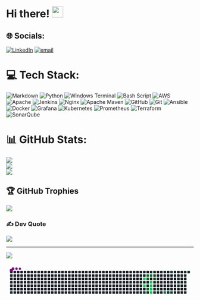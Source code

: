 # Hi there! <img src="https://github.com/user-attachments/assets/98bb3fa7-a250-4b35-a096-a50acc3aeadd" width="30px">

<!--
**Git-Prajwal-GH/Git-Prajwal-GH** is a ✨ _special_ ✨ repository because its `README.md` (this file) appears on your GitHub profile.

Here are some ideas to get you started:

- 🔭 I’m currently working on ...
- 🌱 I’m currently learning ...
- 👯 I’m looking to collaborate on ...
- 🤔 I’m looking for help with ...
- 💬 Ask me about ...
- 📫 How to reach me: ...
- 😄 Pronouns: ...
- ⚡ Fun fact: ...
-->


## 🌐 Socials:
[![LinkedIn](https://img.shields.io/badge/LinkedIn-%230077B5.svg?logo=linkedin&logoColor=white)](https://linkedin.com/in/linkedin.com/in/prajwal-g-h-3246461a0) [![email](https://img.shields.io/badge/Email-D14836?logo=gmail&logoColor=white)](mailto:prajwalhanchinal917@gmail.com) 

# 💻 Tech Stack:
![Markdown](https://img.shields.io/badge/markdown-%23000000.svg?style=plastic&logo=markdown&logoColor=white) ![Python](https://img.shields.io/badge/python-3670A0?style=plastic&logo=python&logoColor=ffdd54) ![Windows Terminal](https://img.shields.io/badge/Windows%20Terminal-%234D4D4D.svg?style=plastic&logo=windows-terminal&logoColor=white) ![Bash Script](https://img.shields.io/badge/bash_script-%23121011.svg?style=plastic&logo=gnu-bash&logoColor=white) ![AWS](https://img.shields.io/badge/AWS-%23FF9900.svg?style=plastic&logo=amazon-aws&logoColor=white) ![Apache](https://img.shields.io/badge/apache-%23D42029.svg?style=plastic&logo=apache&logoColor=white) ![Jenkins](https://img.shields.io/badge/jenkins-%232C5263.svg?style=plastic&logo=jenkins&logoColor=white) ![Nginx](https://img.shields.io/badge/nginx-%23009639.svg?style=plastic&logo=nginx&logoColor=white) ![Apache Maven](https://img.shields.io/badge/Apache%20Maven-C71A36?style=plastic&logo=Apache%20Maven&logoColor=white) ![GitHub](https://img.shields.io/badge/github-%23121011.svg?style=plastic&logo=github&logoColor=white) ![Git](https://img.shields.io/badge/git-%23F05033.svg?style=plastic&logo=git&logoColor=white) ![Ansible](https://img.shields.io/badge/ansible-%231A1918.svg?style=plastic&logo=ansible&logoColor=white) ![Docker](https://img.shields.io/badge/docker-%230db7ed.svg?style=plastic&logo=docker&logoColor=white) ![Grafana](https://img.shields.io/badge/grafana-%23F46800.svg?style=plastic&logo=grafana&logoColor=white) ![Kubernetes](https://img.shields.io/badge/kubernetes-%23326ce5.svg?style=plastic&logo=kubernetes&logoColor=white) ![Prometheus](https://img.shields.io/badge/Prometheus-E6522C?style=plastic&logo=Prometheus&logoColor=white) ![Terraform](https://img.shields.io/badge/terraform-%235835CC.svg?style=plastic&logo=terraform&logoColor=white) ![SonarQube](https://img.shields.io/badge/SonarQube-black?style=plastic&logo=sonarqube&logoColor=4E9BCD)
# 📊 GitHub Stats:
![](https://github-readme-stats.vercel.app/api?username=Git-Prajwal-GH&theme=default_repocard&hide_border=false&include_all_commits=true&count_private=true)<br/>
![](https://nirzak-streak-stats.vercel.app/?user=Git-Prajwal-GH&theme=default_repocard&hide_border=false)<br/>
![](https://github-readme-stats.vercel.app/api/top-langs/?username=Git-Prajwal-GH&theme=default_repocard&hide_border=false&include_all_commits=true&count_private=true&layout=compact)

## 🏆 GitHub Trophies
![](https://github-profile-trophy.vercel.app/?username=Git-Prajwal-GH&theme=radical&no-frame=false&no-bg=true&margin-w=4)

### ✍️ Dev Quote
![](https://quotes-github-readme.vercel.app/api?type=vetical&theme=tokyonight)

---
[![](https://visitcount.itsvg.in/api?id=Git-Prajwal-GH&icon=6&color=13)](https://visitcount.itsvg.in)

<!-- Proudly created with GPRM ( https://gprm.itsvg.in ) -->

<svg viewBox="-16 -32 880 192" width="880" height="192" xmlns="http://www.w3.org/2000/svg"><desc>Generated with https://github.com/Platane/snk</desc><style>:root{--cb:#1b1f230a;--cs:purple;--ce:#161b22;--c0:#161b22;--c1:#01311f;--c2:#034525;--c3:#0f6d31;--c4:#00c647}.c{shape-rendering:geometricPrecision;fill:var(--ce);stroke-width:1px;stroke:var(--cb);animation:none 20700ms linear infinite;width:12px;height:12px}@keyframes c0{77.28%{fill:var(--c4)}77.3%,100%{fill:var(--ce)}}.c.c0{fill:var(--c4);animation-name:c0}@keyframes c1{78.25%{fill:var(--c4)}78.27%,100%{fill:var(--ce)}}.c.c1{fill:var(--c4);animation-name:c1}@keyframes c2{42.5%{fill:var(--c1)}42.52%,100%{fill:var(--ce)}}.c.c2{fill:var(--c1);animation-name:c2}@keyframes c3{67.62%{fill:var(--c3)}67.64%,100%{fill:var(--ce)}}.c.c3{fill:var(--c3);animation-name:c3}@keyframes c4{67.14%{fill:var(--c3)}67.16%,100%{fill:var(--ce)}}.c.c4{fill:var(--c3);animation-name:c4}@keyframes c5{63.28%{fill:var(--c1)}63.3%,100%{fill:var(--ce)}}.c.c5{fill:var(--c1);animation-name:c5}@keyframes c6{63.76%{fill:var(--c3)}63.78%,100%{fill:var(--ce)}}.c.c6{fill:var(--c3);animation-name:c6}@keyframes c7{42.02%{fill:var(--c1)}42.04%,100%{fill:var(--ce)}}.c.c7{fill:var(--c1);animation-name:c7}@keyframes c8{20.28%{fill:var(--c1)}20.3%,100%{fill:var(--ce)}}.c.c8{fill:var(--c1);animation-name:c8}@keyframes c9{68.11%{fill:var(--c3)}68.13%,100%{fill:var(--ce)}}.c.c9{fill:var(--c3);animation-name:c9}@keyframes ca{75.84%{fill:var(--c4)}75.86%,100%{fill:var(--ce)}}.c.ca{fill:var(--c4);animation-name:ca}@keyframes cb{75.35%{fill:var(--c4)}75.37%,100%{fill:var(--ce)}}.c.cb{fill:var(--c4);animation-name:cb}@keyframes cc{74.87%{fill:var(--c4)}74.89%,100%{fill:var(--ce)}}.c.cc{fill:var(--c4);animation-name:cc}@keyframes cd{74.39%{fill:var(--c4)}74.41%,100%{fill:var(--ce)}}.c.cd{fill:var(--c4);animation-name:cd}@keyframes ce{48.3%{fill:var(--c2)}48.32%,100%{fill:var(--ce)}}.c.ce{fill:var(--c2);animation-name:ce}@keyframes cf{47.82%{fill:var(--c2)}47.84%,100%{fill:var(--ce)}}.c.cf{fill:var(--c2);animation-name:cf}@keyframes cg{22.21%{fill:var(--c1)}22.23%,100%{fill:var(--ce)}}.c.cg{fill:var(--c1);animation-name:cg}@keyframes ch{22.7%{fill:var(--c1)}22.72%,100%{fill:var(--ce)}}.c.ch{fill:var(--c1);animation-name:ch}@keyframes ci{45.88%{fill:var(--c2)}45.9%,100%{fill:var(--ce)}}.c.ci{fill:var(--c2);animation-name:ci}@keyframes cj{72.45%{fill:var(--c3)}72.47%,100%{fill:var(--ce)}}.c.cj{fill:var(--c3);animation-name:cj}@keyframes ck{25.59%{fill:var(--c1)}25.61%,100%{fill:var(--ce)}}.c.ck{fill:var(--c1);animation-name:ck}@keyframes cl{51.2%{fill:var(--c2)}51.22%,100%{fill:var(--ce)}}.c.cl{fill:var(--c2);animation-name:cl}@keyframes cm{55.06%{fill:var(--c2)}55.08%,100%{fill:var(--ce)}}.c.cm{fill:var(--c2);animation-name:cm}@keyframes cn{29.94%{fill:var(--c1)}29.96%,100%{fill:var(--ce)}}.c.cn{fill:var(--c1);animation-name:cn}@keyframes co{28.98%{fill:var(--c1)}29%,100%{fill:var(--ce)}}.c.co{fill:var(--c1);animation-name:co}@keyframes cp{30.91%{fill:var(--c1)}30.93%,100%{fill:var(--ce)}}.c.cp{fill:var(--c1);animation-name:cp}@keyframes cq{34.29%{fill:var(--c1)}34.31%,100%{fill:var(--ce)}}.c.cq{fill:var(--c1);animation-name:cq}@keyframes cr{32.36%{fill:var(--c1)}32.38%,100%{fill:var(--ce)}}.c.cr{fill:var(--c1);animation-name:cr}.u{transform-origin:0 0;transform:scale(0,1);animation:none linear 20700ms infinite}@keyframes u0{20.28%{transform:scale(0.000,1)}20.3%,22.21%{transform:scale(0.091,1)}22.23%,22.7%{transform:scale(0.182,1)}22.72%,25.59%{transform:scale(0.273,1)}25.61%,28.98%{transform:scale(0.364,1)}29%,29.94%{transform:scale(0.455,1)}29.96%,30.91%{transform:scale(0.545,1)}30.93%,32.36%{transform:scale(0.636,1)}32.38%,34.29%{transform:scale(0.727,1)}34.31%,42.02%{transform:scale(0.818,1)}42.04%,42.5%{transform:scale(0.909,1)}42.52%,100%{transform:scale(1.000,1)}}.u.u0{fill:var(--c1);animation-name:u0;transform-origin:0.0px 0}@keyframes u1{45.88%{transform:scale(0.000,1)}45.9%,47.82%{transform:scale(0.200,1)}47.84%,48.3%{transform:scale(0.400,1)}48.32%,51.2%{transform:scale(0.600,1)}51.22%,55.06%{transform:scale(0.800,1)}55.08%,100%{transform:scale(1.000,1)}}.u.u1{fill:var(--c2);animation-name:u1;transform-origin:333.1px 0}@keyframes u2{63.28%{transform:scale(0.000,1)}63.3%,100%{transform:scale(1.000,1)}}.u.u2{fill:var(--c1);animation-name:u2;transform-origin:484.6px 0}@keyframes u3{63.76%{transform:scale(0.000,1)}63.78%,67.14%{transform:scale(0.200,1)}67.16%,67.62%{transform:scale(0.400,1)}67.64%,68.11%{transform:scale(0.600,1)}68.13%,72.45%{transform:scale(0.800,1)}72.47%,100%{transform:scale(1.000,1)}}.u.u3{fill:var(--c3);animation-name:u3;transform-origin:514.9px 0}@keyframes u4{74.39%{transform:scale(0.000,1)}74.41%,74.87%{transform:scale(0.167,1)}74.89%,75.35%{transform:scale(0.333,1)}75.37%,75.84%{transform:scale(0.500,1)}75.86%,77.28%{transform:scale(0.667,1)}77.3%,78.25%{transform:scale(0.833,1)}78.27%,100%{transform:scale(1.000,1)}}.u.u4{fill:var(--c4);animation-name:u4;transform-origin:666.3px 0}.s{shape-rendering:geometricPrecision;fill:var(--cs);animation:none linear 20700ms infinite}@keyframes s0{0%,99.52%{transform:translate(0px,-16px)}0.48%{transform:translate(0px,0px)}21.26%{transform:translate(688px,0px)}22.71%{transform:translate(688px,48px)}24.15%{transform:translate(736px,48px)}26.09%{transform:translate(736px,112px)}27.54%{transform:translate(784px,112px)}29.95%{transform:translate(784px,32px)}30.43%{transform:translate(800px,32px)}30.92%{transform:translate(800px,16px)}31.88%{transform:translate(832px,16px)}32.37%{transform:translate(832px,0px)}32.85%{transform:translate(816px,0px)}34.3%{transform:translate(816px,48px)}38.65%{transform:translate(672px,48px)}40.58%{transform:translate(672px,112px)}41.55%{transform:translate(640px,112px)}42.03%{transform:translate(640px,96px)}42.51%,59.9%{transform:translate(624px,96px)}43%,59.42%{transform:translate(624px,112px)}44.93%{transform:translate(688px,112px)}47.34%{transform:translate(688px,32px)}47.83%{transform:translate(672px,32px)}48.31%{transform:translate(672px,16px)}50.72%,52.66%{transform:translate(752px,16px)}51.21%{transform:translate(752px,0px)}51.69%{transform:translate(768px,0px)}52.17%{transform:translate(768px,16px)}55.56%{transform:translate(752px,112px)}60.39%{transform:translate(608px,96px)}61.84%,65.7%{transform:translate(608px,48px)}62.8%,66.67%{transform:translate(640px,48px)}63.77%{transform:translate(640px,80px)}64.73%{transform:translate(608px,80px)}67.63%{transform:translate(640px,16px)}70.05%{transform:translate(720px,16px)}72.46%{transform:translate(720px,96px)}74.4%{transform:translate(656px,96px)}76.33%{transform:translate(656px,32px)}77.29%{transform:translate(624px,32px)}78.26%{transform:translate(624px,64px)}89.86%{transform:translate(240px,64px)}90.34%{transform:translate(240px,48px)}91.3%{transform:translate(208px,48px)}92.27%{transform:translate(208px,16px)}95.65%{transform:translate(96px,16px)}96.14%{transform:translate(96px,0px)}97.58%{transform:translate(48px,0px)}98.07%{transform:translate(48px,-16px)}}.s.s0{transform:translate(0px,-16px);animation-name:s0}@keyframes s1{0%,99.52%{transform:translate(16px,-16px)}0.48%{transform:translate(0px,-16px)}0.97%{transform:translate(0px,0px)}21.74%{transform:translate(688px,0px)}23.19%{transform:translate(688px,48px)}24.64%{transform:translate(736px,48px)}26.57%{transform:translate(736px,112px)}28.02%{transform:translate(784px,112px)}30.43%{transform:translate(784px,32px)}30.92%{transform:translate(800px,32px)}31.4%{transform:translate(800px,16px)}32.37%{transform:translate(832px,16px)}32.85%{transform:translate(832px,0px)}33.33%{transform:translate(816px,0px)}34.78%{transform:translate(816px,48px)}39.13%{transform:translate(672px,48px)}41.06%{transform:translate(672px,112px)}42.03%{transform:translate(640px,112px)}42.51%{transform:translate(640px,96px)}43%,60.39%{transform:translate(624px,96px)}43.48%,59.9%{transform:translate(624px,112px)}45.41%{transform:translate(688px,112px)}47.83%{transform:translate(688px,32px)}48.31%{transform:translate(672px,32px)}48.79%{transform:translate(672px,16px)}51.21%,53.14%{transform:translate(752px,16px)}51.69%{transform:translate(752px,0px)}52.17%{transform:translate(768px,0px)}52.66%{transform:translate(768px,16px)}56.04%{transform:translate(752px,112px)}60.87%{transform:translate(608px,96px)}62.32%,66.18%{transform:translate(608px,48px)}63.29%,67.15%{transform:translate(640px,48px)}64.25%{transform:translate(640px,80px)}65.22%{transform:translate(608px,80px)}68.12%{transform:translate(640px,16px)}70.53%{transform:translate(720px,16px)}72.95%{transform:translate(720px,96px)}74.88%{transform:translate(656px,96px)}76.81%{transform:translate(656px,32px)}77.78%{transform:translate(624px,32px)}78.74%{transform:translate(624px,64px)}90.34%{transform:translate(240px,64px)}90.82%{transform:translate(240px,48px)}91.79%{transform:translate(208px,48px)}92.75%{transform:translate(208px,16px)}96.14%{transform:translate(96px,16px)}96.62%{transform:translate(96px,0px)}98.07%{transform:translate(48px,0px)}98.55%{transform:translate(48px,-16px)}}.s.s1{transform:translate(16px,-16px);animation-name:s1}@keyframes s2{0%,99.52%{transform:translate(32px,-16px)}0.97%{transform:translate(0px,-16px)}1.45%{transform:translate(0px,0px)}22.22%{transform:translate(688px,0px)}23.67%{transform:translate(688px,48px)}25.12%{transform:translate(736px,48px)}27.05%{transform:translate(736px,112px)}28.5%{transform:translate(784px,112px)}30.92%{transform:translate(784px,32px)}31.4%{transform:translate(800px,32px)}31.88%{transform:translate(800px,16px)}32.85%{transform:translate(832px,16px)}33.33%{transform:translate(832px,0px)}33.82%{transform:translate(816px,0px)}35.27%{transform:translate(816px,48px)}39.61%{transform:translate(672px,48px)}41.55%{transform:translate(672px,112px)}42.51%{transform:translate(640px,112px)}43%{transform:translate(640px,96px)}43.48%,60.87%{transform:translate(624px,96px)}43.96%,60.39%{transform:translate(624px,112px)}45.89%{transform:translate(688px,112px)}48.31%{transform:translate(688px,32px)}48.79%{transform:translate(672px,32px)}49.28%{transform:translate(672px,16px)}51.69%,53.62%{transform:translate(752px,16px)}52.17%{transform:translate(752px,0px)}52.66%{transform:translate(768px,0px)}53.14%{transform:translate(768px,16px)}56.52%{transform:translate(752px,112px)}61.35%{transform:translate(608px,96px)}62.8%,66.67%{transform:translate(608px,48px)}63.77%,67.63%{transform:translate(640px,48px)}64.73%{transform:translate(640px,80px)}65.7%{transform:translate(608px,80px)}68.6%{transform:translate(640px,16px)}71.01%{transform:translate(720px,16px)}73.43%{transform:translate(720px,96px)}75.36%{transform:translate(656px,96px)}77.29%{transform:translate(656px,32px)}78.26%{transform:translate(624px,32px)}79.23%{transform:translate(624px,64px)}90.82%{transform:translate(240px,64px)}91.3%{transform:translate(240px,48px)}92.27%{transform:translate(208px,48px)}93.24%{transform:translate(208px,16px)}96.62%{transform:translate(96px,16px)}97.1%{transform:translate(96px,0px)}98.55%{transform:translate(48px,0px)}99.03%{transform:translate(48px,-16px)}}.s.s2{transform:translate(32px,-16px);animation-name:s2}@keyframes s3{0%,99.52%{transform:translate(48px,-16px)}1.45%{transform:translate(0px,-16px)}1.93%{transform:translate(0px,0px)}22.71%{transform:translate(688px,0px)}24.15%{transform:translate(688px,48px)}25.6%{transform:translate(736px,48px)}27.54%{transform:translate(736px,112px)}28.99%{transform:translate(784px,112px)}31.4%{transform:translate(784px,32px)}31.88%{transform:translate(800px,32px)}32.37%{transform:translate(800px,16px)}33.33%{transform:translate(832px,16px)}33.82%{transform:translate(832px,0px)}34.3%{transform:translate(816px,0px)}35.75%{transform:translate(816px,48px)}40.1%{transform:translate(672px,48px)}42.03%{transform:translate(672px,112px)}43%{transform:translate(640px,112px)}43.48%{transform:translate(640px,96px)}43.96%,61.35%{transform:translate(624px,96px)}44.44%,60.87%{transform:translate(624px,112px)}46.38%{transform:translate(688px,112px)}48.79%{transform:translate(688px,32px)}49.28%{transform:translate(672px,32px)}49.76%{transform:translate(672px,16px)}52.17%,54.11%{transform:translate(752px,16px)}52.66%{transform:translate(752px,0px)}53.14%{transform:translate(768px,0px)}53.62%{transform:translate(768px,16px)}57%{transform:translate(752px,112px)}61.84%{transform:translate(608px,96px)}63.29%,67.15%{transform:translate(608px,48px)}64.25%,68.12%{transform:translate(640px,48px)}65.22%{transform:translate(640px,80px)}66.18%{transform:translate(608px,80px)}69.08%{transform:translate(640px,16px)}71.5%{transform:translate(720px,16px)}73.91%{transform:translate(720px,96px)}75.85%{transform:translate(656px,96px)}77.78%{transform:translate(656px,32px)}78.74%{transform:translate(624px,32px)}79.71%{transform:translate(624px,64px)}91.3%{transform:translate(240px,64px)}91.79%{transform:translate(240px,48px)}92.75%{transform:translate(208px,48px)}93.72%{transform:translate(208px,16px)}97.1%{transform:translate(96px,16px)}97.58%{transform:translate(96px,0px)}99.03%{transform:translate(48px,0px)}}.s.s3{transform:translate(48px,-16px);animation-name:s3}</style><rect class="c" x="2" y="2" rx="2" ry="2"/><rect class="c" x="2" y="18" rx="2" ry="2"/><rect class="c" x="2" y="34" rx="2" ry="2"/><rect class="c" x="2" y="50" rx="2" ry="2"/><rect class="c" x="2" y="66" rx="2" ry="2"/><rect class="c" x="2" y="82" rx="2" ry="2"/><rect class="c" x="2" y="98" rx="2" ry="2"/><rect class="c" x="18" y="2" rx="2" ry="2"/><rect class="c" x="18" y="18" rx="2" ry="2"/><rect class="c" x="18" y="34" rx="2" ry="2"/><rect class="c" x="18" y="50" rx="2" ry="2"/><rect class="c" x="18" y="66" rx="2" ry="2"/><rect class="c" x="18" y="82" rx="2" ry="2"/><rect class="c" x="18" y="98" rx="2" ry="2"/><rect class="c" x="34" y="2" rx="2" ry="2"/><rect class="c" x="34" y="18" rx="2" ry="2"/><rect class="c" x="34" y="34" rx="2" ry="2"/><rect class="c" x="34" y="50" rx="2" ry="2"/><rect class="c" x="34" y="66" rx="2" ry="2"/><rect class="c" x="34" y="82" rx="2" ry="2"/><rect class="c" x="34" y="98" rx="2" ry="2"/><rect class="c" x="50" y="2" rx="2" ry="2"/><rect class="c" x="50" y="18" rx="2" ry="2"/><rect class="c" x="50" y="34" rx="2" ry="2"/><rect class="c" x="50" y="50" rx="2" ry="2"/><rect class="c" x="50" y="66" rx="2" ry="2"/><rect class="c" x="50" y="82" rx="2" ry="2"/><rect class="c" x="50" y="98" rx="2" ry="2"/><rect class="c" x="66" y="2" rx="2" ry="2"/><rect class="c" x="66" y="18" rx="2" ry="2"/><rect class="c" x="66" y="34" rx="2" ry="2"/><rect class="c" x="66" y="50" rx="2" ry="2"/><rect class="c" x="66" y="66" rx="2" ry="2"/><rect class="c" x="66" y="82" rx="2" ry="2"/><rect class="c" x="66" y="98" rx="2" ry="2"/><rect class="c" x="82" y="2" rx="2" ry="2"/><rect class="c" x="82" y="18" rx="2" ry="2"/><rect class="c" x="82" y="34" rx="2" ry="2"/><rect class="c" x="82" y="50" rx="2" ry="2"/><rect class="c" x="82" y="66" rx="2" ry="2"/><rect class="c" x="82" y="82" rx="2" ry="2"/><rect class="c" x="82" y="98" rx="2" ry="2"/><rect class="c" x="98" y="2" rx="2" ry="2"/><rect class="c" x="98" y="18" rx="2" ry="2"/><rect class="c" x="98" y="34" rx="2" ry="2"/><rect class="c" x="98" y="50" rx="2" ry="2"/><rect class="c" x="98" y="66" rx="2" ry="2"/><rect class="c" x="98" y="82" rx="2" ry="2"/><rect class="c" x="98" y="98" rx="2" ry="2"/><rect class="c" x="114" y="2" rx="2" ry="2"/><rect class="c" x="114" y="18" rx="2" ry="2"/><rect class="c" x="114" y="34" rx="2" ry="2"/><rect class="c" x="114" y="50" rx="2" ry="2"/><rect class="c" x="114" y="66" rx="2" ry="2"/><rect class="c" x="114" y="82" rx="2" ry="2"/><rect class="c" x="114" y="98" rx="2" ry="2"/><rect class="c" x="130" y="2" rx="2" ry="2"/><rect class="c" x="130" y="18" rx="2" ry="2"/><rect class="c" x="130" y="34" rx="2" ry="2"/><rect class="c" x="130" y="50" rx="2" ry="2"/><rect class="c" x="130" y="66" rx="2" ry="2"/><rect class="c" x="130" y="82" rx="2" ry="2"/><rect class="c" x="130" y="98" rx="2" ry="2"/><rect class="c" x="146" y="2" rx="2" ry="2"/><rect class="c" x="146" y="18" rx="2" ry="2"/><rect class="c" x="146" y="34" rx="2" ry="2"/><rect class="c" x="146" y="50" rx="2" ry="2"/><rect class="c" x="146" y="66" rx="2" ry="2"/><rect class="c" x="146" y="82" rx="2" ry="2"/><rect class="c" x="146" y="98" rx="2" ry="2"/><rect class="c" x="162" y="2" rx="2" ry="2"/><rect class="c" x="162" y="18" rx="2" ry="2"/><rect class="c" x="162" y="34" rx="2" ry="2"/><rect class="c" x="162" y="50" rx="2" ry="2"/><rect class="c" x="162" y="66" rx="2" ry="2"/><rect class="c" x="162" y="82" rx="2" ry="2"/><rect class="c" x="162" y="98" rx="2" ry="2"/><rect class="c" x="178" y="2" rx="2" ry="2"/><rect class="c" x="178" y="18" rx="2" ry="2"/><rect class="c" x="178" y="34" rx="2" ry="2"/><rect class="c" x="178" y="50" rx="2" ry="2"/><rect class="c" x="178" y="66" rx="2" ry="2"/><rect class="c" x="178" y="82" rx="2" ry="2"/><rect class="c" x="178" y="98" rx="2" ry="2"/><rect class="c" x="194" y="2" rx="2" ry="2"/><rect class="c" x="194" y="18" rx="2" ry="2"/><rect class="c" x="194" y="34" rx="2" ry="2"/><rect class="c" x="194" y="50" rx="2" ry="2"/><rect class="c" x="194" y="66" rx="2" ry="2"/><rect class="c" x="194" y="82" rx="2" ry="2"/><rect class="c" x="194" y="98" rx="2" ry="2"/><rect class="c" x="210" y="2" rx="2" ry="2"/><rect class="c" x="210" y="18" rx="2" ry="2"/><rect class="c" x="210" y="34" rx="2" ry="2"/><rect class="c" x="210" y="50" rx="2" ry="2"/><rect class="c" x="210" y="66" rx="2" ry="2"/><rect class="c" x="210" y="82" rx="2" ry="2"/><rect class="c" x="210" y="98" rx="2" ry="2"/><rect class="c" x="226" y="2" rx="2" ry="2"/><rect class="c" x="226" y="18" rx="2" ry="2"/><rect class="c" x="226" y="34" rx="2" ry="2"/><rect class="c" x="226" y="50" rx="2" ry="2"/><rect class="c" x="226" y="66" rx="2" ry="2"/><rect class="c" x="226" y="82" rx="2" ry="2"/><rect class="c" x="226" y="98" rx="2" ry="2"/><rect class="c" x="242" y="2" rx="2" ry="2"/><rect class="c" x="242" y="18" rx="2" ry="2"/><rect class="c" x="242" y="34" rx="2" ry="2"/><rect class="c" x="242" y="50" rx="2" ry="2"/><rect class="c" x="242" y="66" rx="2" ry="2"/><rect class="c" x="242" y="82" rx="2" ry="2"/><rect class="c" x="242" y="98" rx="2" ry="2"/><rect class="c" x="258" y="2" rx="2" ry="2"/><rect class="c" x="258" y="18" rx="2" ry="2"/><rect class="c" x="258" y="34" rx="2" ry="2"/><rect class="c" x="258" y="50" rx="2" ry="2"/><rect class="c" x="258" y="66" rx="2" ry="2"/><rect class="c" x="258" y="82" rx="2" ry="2"/><rect class="c" x="258" y="98" rx="2" ry="2"/><rect class="c" x="274" y="2" rx="2" ry="2"/><rect class="c" x="274" y="18" rx="2" ry="2"/><rect class="c" x="274" y="34" rx="2" ry="2"/><rect class="c" x="274" y="50" rx="2" ry="2"/><rect class="c" x="274" y="66" rx="2" ry="2"/><rect class="c" x="274" y="82" rx="2" ry="2"/><rect class="c" x="274" y="98" rx="2" ry="2"/><rect class="c" x="290" y="2" rx="2" ry="2"/><rect class="c" x="290" y="18" rx="2" ry="2"/><rect class="c" x="290" y="34" rx="2" ry="2"/><rect class="c" x="290" y="50" rx="2" ry="2"/><rect class="c" x="290" y="66" rx="2" ry="2"/><rect class="c" x="290" y="82" rx="2" ry="2"/><rect class="c" x="290" y="98" rx="2" ry="2"/><rect class="c" x="306" y="2" rx="2" ry="2"/><rect class="c" x="306" y="18" rx="2" ry="2"/><rect class="c" x="306" y="34" rx="2" ry="2"/><rect class="c" x="306" y="50" rx="2" ry="2"/><rect class="c" x="306" y="66" rx="2" ry="2"/><rect class="c" x="306" y="82" rx="2" ry="2"/><rect class="c" x="306" y="98" rx="2" ry="2"/><rect class="c" x="322" y="2" rx="2" ry="2"/><rect class="c" x="322" y="18" rx="2" ry="2"/><rect class="c" x="322" y="34" rx="2" ry="2"/><rect class="c" x="322" y="50" rx="2" ry="2"/><rect class="c" x="322" y="66" rx="2" ry="2"/><rect class="c" x="322" y="82" rx="2" ry="2"/><rect class="c" x="322" y="98" rx="2" ry="2"/><rect class="c" x="338" y="2" rx="2" ry="2"/><rect class="c" x="338" y="18" rx="2" ry="2"/><rect class="c" x="338" y="34" rx="2" ry="2"/><rect class="c" x="338" y="50" rx="2" ry="2"/><rect class="c" x="338" y="66" rx="2" ry="2"/><rect class="c" x="338" y="82" rx="2" ry="2"/><rect class="c" x="338" y="98" rx="2" ry="2"/><rect class="c" x="354" y="2" rx="2" ry="2"/><rect class="c" x="354" y="18" rx="2" ry="2"/><rect class="c" x="354" y="34" rx="2" ry="2"/><rect class="c" x="354" y="50" rx="2" ry="2"/><rect class="c" x="354" y="66" rx="2" ry="2"/><rect class="c" x="354" y="82" rx="2" ry="2"/><rect class="c" x="354" y="98" rx="2" ry="2"/><rect class="c" x="370" y="2" rx="2" ry="2"/><rect class="c" x="370" y="18" rx="2" ry="2"/><rect class="c" x="370" y="34" rx="2" ry="2"/><rect class="c" x="370" y="50" rx="2" ry="2"/><rect class="c" x="370" y="66" rx="2" ry="2"/><rect class="c" x="370" y="82" rx="2" ry="2"/><rect class="c" x="370" y="98" rx="2" ry="2"/><rect class="c" x="386" y="2" rx="2" ry="2"/><rect class="c" x="386" y="18" rx="2" ry="2"/><rect class="c" x="386" y="34" rx="2" ry="2"/><rect class="c" x="386" y="50" rx="2" ry="2"/><rect class="c" x="386" y="66" rx="2" ry="2"/><rect class="c" x="386" y="82" rx="2" ry="2"/><rect class="c" x="386" y="98" rx="2" ry="2"/><rect class="c" x="402" y="2" rx="2" ry="2"/><rect class="c" x="402" y="18" rx="2" ry="2"/><rect class="c" x="402" y="34" rx="2" ry="2"/><rect class="c" x="402" y="50" rx="2" ry="2"/><rect class="c" x="402" y="66" rx="2" ry="2"/><rect class="c" x="402" y="82" rx="2" ry="2"/><rect class="c" x="402" y="98" rx="2" ry="2"/><rect class="c" x="418" y="2" rx="2" ry="2"/><rect class="c" x="418" y="18" rx="2" ry="2"/><rect class="c" x="418" y="34" rx="2" ry="2"/><rect class="c" x="418" y="50" rx="2" ry="2"/><rect class="c" x="418" y="66" rx="2" ry="2"/><rect class="c" x="418" y="82" rx="2" ry="2"/><rect class="c" x="418" y="98" rx="2" ry="2"/><rect class="c" x="434" y="2" rx="2" ry="2"/><rect class="c" x="434" y="18" rx="2" ry="2"/><rect class="c" x="434" y="34" rx="2" ry="2"/><rect class="c" x="434" y="50" rx="2" ry="2"/><rect class="c" x="434" y="66" rx="2" ry="2"/><rect class="c" x="434" y="82" rx="2" ry="2"/><rect class="c" x="434" y="98" rx="2" ry="2"/><rect class="c" x="450" y="2" rx="2" ry="2"/><rect class="c" x="450" y="18" rx="2" ry="2"/><rect class="c" x="450" y="34" rx="2" ry="2"/><rect class="c" x="450" y="50" rx="2" ry="2"/><rect class="c" x="450" y="66" rx="2" ry="2"/><rect class="c" x="450" y="82" rx="2" ry="2"/><rect class="c" x="450" y="98" rx="2" ry="2"/><rect class="c" x="466" y="2" rx="2" ry="2"/><rect class="c" x="466" y="18" rx="2" ry="2"/><rect class="c" x="466" y="34" rx="2" ry="2"/><rect class="c" x="466" y="50" rx="2" ry="2"/><rect class="c" x="466" y="66" rx="2" ry="2"/><rect class="c" x="466" y="82" rx="2" ry="2"/><rect class="c" x="466" y="98" rx="2" ry="2"/><rect class="c" x="482" y="2" rx="2" ry="2"/><rect class="c" x="482" y="18" rx="2" ry="2"/><rect class="c" x="482" y="34" rx="2" ry="2"/><rect class="c" x="482" y="50" rx="2" ry="2"/><rect class="c" x="482" y="66" rx="2" ry="2"/><rect class="c" x="482" y="82" rx="2" ry="2"/><rect class="c" x="482" y="98" rx="2" ry="2"/><rect class="c" x="498" y="2" rx="2" ry="2"/><rect class="c" x="498" y="18" rx="2" ry="2"/><rect class="c" x="498" y="34" rx="2" ry="2"/><rect class="c" x="498" y="50" rx="2" ry="2"/><rect class="c" x="498" y="66" rx="2" ry="2"/><rect class="c" x="498" y="82" rx="2" ry="2"/><rect class="c" x="498" y="98" rx="2" ry="2"/><rect class="c" x="514" y="2" rx="2" ry="2"/><rect class="c" x="514" y="18" rx="2" ry="2"/><rect class="c" x="514" y="34" rx="2" ry="2"/><rect class="c" x="514" y="50" rx="2" ry="2"/><rect class="c" x="514" y="66" rx="2" ry="2"/><rect class="c" x="514" y="82" rx="2" ry="2"/><rect class="c" x="514" y="98" rx="2" ry="2"/><rect class="c" x="530" y="2" rx="2" ry="2"/><rect class="c" x="530" y="18" rx="2" ry="2"/><rect class="c" x="530" y="34" rx="2" ry="2"/><rect class="c" x="530" y="50" rx="2" ry="2"/><rect class="c" x="530" y="66" rx="2" ry="2"/><rect class="c" x="530" y="82" rx="2" ry="2"/><rect class="c" x="530" y="98" rx="2" ry="2"/><rect class="c" x="546" y="2" rx="2" ry="2"/><rect class="c" x="546" y="18" rx="2" ry="2"/><rect class="c" x="546" y="34" rx="2" ry="2"/><rect class="c" x="546" y="50" rx="2" ry="2"/><rect class="c" x="546" y="66" rx="2" ry="2"/><rect class="c" x="546" y="82" rx="2" ry="2"/><rect class="c" x="546" y="98" rx="2" ry="2"/><rect class="c" x="562" y="2" rx="2" ry="2"/><rect class="c" x="562" y="18" rx="2" ry="2"/><rect class="c" x="562" y="34" rx="2" ry="2"/><rect class="c" x="562" y="50" rx="2" ry="2"/><rect class="c" x="562" y="66" rx="2" ry="2"/><rect class="c" x="562" y="82" rx="2" ry="2"/><rect class="c" x="562" y="98" rx="2" ry="2"/><rect class="c" x="578" y="2" rx="2" ry="2"/><rect class="c" x="578" y="18" rx="2" ry="2"/><rect class="c" x="578" y="34" rx="2" ry="2"/><rect class="c" x="578" y="50" rx="2" ry="2"/><rect class="c" x="578" y="66" rx="2" ry="2"/><rect class="c" x="578" y="82" rx="2" ry="2"/><rect class="c" x="578" y="98" rx="2" ry="2"/><rect class="c" x="594" y="2" rx="2" ry="2"/><rect class="c" x="594" y="18" rx="2" ry="2"/><rect class="c" x="594" y="34" rx="2" ry="2"/><rect class="c" x="594" y="50" rx="2" ry="2"/><rect class="c" x="594" y="66" rx="2" ry="2"/><rect class="c" x="594" y="82" rx="2" ry="2"/><rect class="c" x="594" y="98" rx="2" ry="2"/><rect class="c" x="610" y="2" rx="2" ry="2"/><rect class="c" x="610" y="18" rx="2" ry="2"/><rect class="c" x="610" y="34" rx="2" ry="2"/><rect class="c" x="610" y="50" rx="2" ry="2"/><rect class="c" x="610" y="66" rx="2" ry="2"/><rect class="c" x="610" y="82" rx="2" ry="2"/><rect class="c" x="610" y="98" rx="2" ry="2"/><rect class="c" x="626" y="2" rx="2" ry="2"/><rect class="c" x="626" y="18" rx="2" ry="2"/><rect class="c c0" x="626" y="34" rx="2" ry="2"/><rect class="c" x="626" y="50" rx="2" ry="2"/><rect class="c c1" x="626" y="66" rx="2" ry="2"/><rect class="c" x="626" y="82" rx="2" ry="2"/><rect class="c c2" x="626" y="98" rx="2" ry="2"/><rect class="c" x="642" y="2" rx="2" ry="2"/><rect class="c c3" x="642" y="18" rx="2" ry="2"/><rect class="c c4" x="642" y="34" rx="2" ry="2"/><rect class="c" x="642" y="50" rx="2" ry="2"/><rect class="c c5" x="642" y="66" rx="2" ry="2"/><rect class="c c6" x="642" y="82" rx="2" ry="2"/><rect class="c c7" x="642" y="98" rx="2" ry="2"/><rect class="c c8" x="658" y="2" rx="2" ry="2"/><rect class="c c9" x="658" y="18" rx="2" ry="2"/><rect class="c" x="658" y="34" rx="2" ry="2"/><rect class="c ca" x="658" y="50" rx="2" ry="2"/><rect class="c cb" x="658" y="66" rx="2" ry="2"/><rect class="c cc" x="658" y="82" rx="2" ry="2"/><rect class="c cd" x="658" y="98" rx="2" ry="2"/><rect class="c" x="674" y="2" rx="2" ry="2"/><rect class="c ce" x="674" y="18" rx="2" ry="2"/><rect class="c cf" x="674" y="34" rx="2" ry="2"/><rect class="c" x="674" y="50" rx="2" ry="2"/><rect class="c" x="674" y="66" rx="2" ry="2"/><rect class="c" x="674" y="82" rx="2" ry="2"/><rect class="c" x="674" y="98" rx="2" ry="2"/><rect class="c" x="690" y="2" rx="2" ry="2"/><rect class="c" x="690" y="18" rx="2" ry="2"/><rect class="c cg" x="690" y="34" rx="2" ry="2"/><rect class="c ch" x="690" y="50" rx="2" ry="2"/><rect class="c" x="690" y="66" rx="2" ry="2"/><rect class="c ci" x="690" y="82" rx="2" ry="2"/><rect class="c" x="690" y="98" rx="2" ry="2"/><rect class="c" x="706" y="2" rx="2" ry="2"/><rect class="c" x="706" y="18" rx="2" ry="2"/><rect class="c" x="706" y="34" rx="2" ry="2"/><rect class="c" x="706" y="50" rx="2" ry="2"/><rect class="c" x="706" y="66" rx="2" ry="2"/><rect class="c" x="706" y="82" rx="2" ry="2"/><rect class="c" x="706" y="98" rx="2" ry="2"/><rect class="c" x="722" y="2" rx="2" ry="2"/><rect class="c" x="722" y="18" rx="2" ry="2"/><rect class="c" x="722" y="34" rx="2" ry="2"/><rect class="c" x="722" y="50" rx="2" ry="2"/><rect class="c" x="722" y="66" rx="2" ry="2"/><rect class="c" x="722" y="82" rx="2" ry="2"/><rect class="c cj" x="722" y="98" rx="2" ry="2"/><rect class="c" x="738" y="2" rx="2" ry="2"/><rect class="c" x="738" y="18" rx="2" ry="2"/><rect class="c" x="738" y="34" rx="2" ry="2"/><rect class="c" x="738" y="50" rx="2" ry="2"/><rect class="c" x="738" y="66" rx="2" ry="2"/><rect class="c" x="738" y="82" rx="2" ry="2"/><rect class="c ck" x="738" y="98" rx="2" ry="2"/><rect class="c cl" x="754" y="2" rx="2" ry="2"/><rect class="c" x="754" y="18" rx="2" ry="2"/><rect class="c" x="754" y="34" rx="2" ry="2"/><rect class="c" x="754" y="50" rx="2" ry="2"/><rect class="c" x="754" y="66" rx="2" ry="2"/><rect class="c" x="754" y="82" rx="2" ry="2"/><rect class="c cm" x="754" y="98" rx="2" ry="2"/><rect class="c" x="770" y="2" rx="2" ry="2"/><rect class="c" x="770" y="18" rx="2" ry="2"/><rect class="c" x="770" y="34" rx="2" ry="2"/><rect class="c" x="770" y="50" rx="2" ry="2"/><rect class="c" x="770" y="66" rx="2" ry="2"/><rect class="c" x="770" y="82" rx="2" ry="2"/><rect class="c" x="770" y="98" rx="2" ry="2"/><rect class="c" x="786" y="2" rx="2" ry="2"/><rect class="c" x="786" y="18" rx="2" ry="2"/><rect class="c cn" x="786" y="34" rx="2" ry="2"/><rect class="c" x="786" y="50" rx="2" ry="2"/><rect class="c co" x="786" y="66" rx="2" ry="2"/><rect class="c" x="786" y="82" rx="2" ry="2"/><rect class="c" x="786" y="98" rx="2" ry="2"/><rect class="c" x="802" y="2" rx="2" ry="2"/><rect class="c cp" x="802" y="18" rx="2" ry="2"/><rect class="c" x="802" y="34" rx="2" ry="2"/><rect class="c" x="802" y="50" rx="2" ry="2"/><rect class="c" x="802" y="66" rx="2" ry="2"/><rect class="c" x="802" y="82" rx="2" ry="2"/><rect class="c" x="802" y="98" rx="2" ry="2"/><rect class="c" x="818" y="2" rx="2" ry="2"/><rect class="c" x="818" y="18" rx="2" ry="2"/><rect class="c" x="818" y="34" rx="2" ry="2"/><rect class="c cq" x="818" y="50" rx="2" ry="2"/><rect class="c" x="818" y="66" rx="2" ry="2"/><rect class="c" x="818" y="82" rx="2" ry="2"/><rect class="c" x="818" y="98" rx="2" ry="2"/><rect class="c cr" x="834" y="2" rx="2" ry="2"/><rect class="u u0" height="12" width="333.7" x="0.0" y="144"/><rect class="u u1" height="12" width="152.0" x="333.1" y="144"/><rect class="u u2" height="12" width="30.9" x="484.6" y="144"/><rect class="u u3" height="12" width="152.0" x="514.9" y="144"/><rect class="u u4" height="12" width="182.3" x="666.3" y="144"/><rect class="s s0" x="0.8" y="0.8" width="14.4" height="14.4" rx="4.5" ry="4.5"/><rect class="s s1" x="1.8" y="1.8" width="12.3" height="12.3" rx="4.1" ry="4.1"/><rect class="s s2" x="2.6" y="2.6" width="10.8" height="10.8" rx="3.6" ry="3.6"/><rect class="s s3" x="3.0" y="3.0" width="9.9" height="9.9" rx="3.3" ry="3.3"/></svg>

